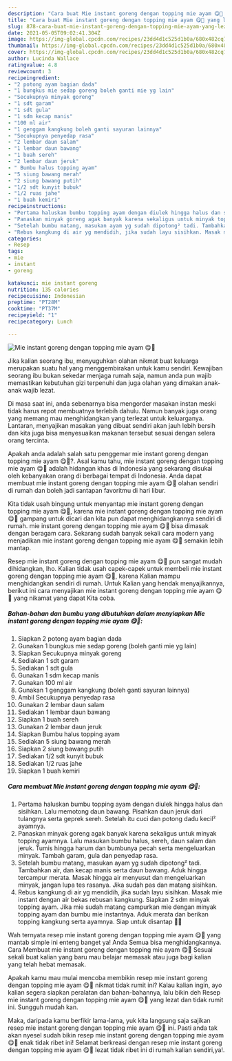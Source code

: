 ```yaml
---
description: "Cara buat Mie instant goreng dengan topping mie ayam 😋🍜 yang lezat Untuk Jualan"
title: "Cara buat Mie instant goreng dengan topping mie ayam 😋🍜 yang lezat Untuk Jualan"
slug: 878-cara-buat-mie-instant-goreng-dengan-topping-mie-ayam-yang-lezat-untuk-jualan
date: 2021-05-05T09:02:41.304Z
image: https://img-global.cpcdn.com/recipes/23dd4d1c525d1b0a/680x482cq70/mie-instant-goreng-dengan-topping-mie-ayam-😋🍜-foto-resep-utama.jpg
thumbnail: https://img-global.cpcdn.com/recipes/23dd4d1c525d1b0a/680x482cq70/mie-instant-goreng-dengan-topping-mie-ayam-😋🍜-foto-resep-utama.jpg
cover: https://img-global.cpcdn.com/recipes/23dd4d1c525d1b0a/680x482cq70/mie-instant-goreng-dengan-topping-mie-ayam-😋🍜-foto-resep-utama.jpg
author: Lucinda Wallace
ratingvalue: 4.8
reviewcount: 3
recipeingredient:
- "2 potong ayam bagian dada"
- "1 bungkus mie sedap goreng boleh ganti mie yg lain"
- "Secukupnya minyak goreng"
- "1 sdt garam"
- "1 sdt gula"
- "1 sdm kecap manis"
- "100 ml air"
- "1 genggam kangkung boleh ganti sayuran lainnya"
- "Secukupnya penyedap rasa"
- "2 lembar daun salam"
- "1 lembar daun bawang"
- "1 buah sereh"
- "2 lembar daun jeruk"
- " Bumbu halus topping ayam"
- "5 siung bawang merah"
- "2 siung bawang putih"
- "1/2 sdt kunyit bubuk"
- "1/2 ruas jahe"
- "1 buah kemiri"
recipeinstructions:
- "Pertama haluskan bumbu topping ayam dengan diulek hingga halus dan sisihkan. Lalu memotong daun bawang. Pisahkan daun jeruk dari tulangnya serta geprek sereh. Setelah itu cuci dan potong dadu kecil² ayamnya."
- "Panaskan minyak goreng agak banyak karena sekaligus untuk minyak topping ayamnya. Lalu masukan bumbu halus, sereh, daun salam dan jeruk. Tumis hingga harum dan bumbunya pecah serta mengeluarkan minyak. Tambah garam, gula dan penyedap rasa."
- "Setelah bumbu matang, masukan ayam yg sudah dipotong² tadi. Tambahkan air, dan kecap manis serta daun bawang. Aduk hingga tercampur merata. Masak hingga air menyusut dan mengeluarkan minyak, jangan lupa tes rasanya. Jika sudah pas dan matang sisihkan."
- "Rebus kangkung di air yg mendidih, jika sudah layu sisihkan. Masak mie instant dengan air bekas rebusan kangkung. Siapkan 2 sdm minyak topping ayam. Jika mie sudah matang campurkan mie dengan minyak topping ayam dan bumbu mie instantnya. Aduk merata dan berikan topping kangkung serta ayamnya. Siap untuk disantap 🍜😋"
categories:
- Resep
tags:
- mie
- instant
- goreng

katakunci: mie instant goreng 
nutrition: 135 calories
recipecuisine: Indonesian
preptime: "PT28M"
cooktime: "PT37M"
recipeyield: "1"
recipecategory: Lunch

---
```



![Mie instant goreng dengan topping mie ayam 😋🍜](https://img-global.cpcdn.com/recipes/23dd4d1c525d1b0a/680x482cq70/mie-instant-goreng-dengan-topping-mie-ayam-😋🍜-foto-resep-utama.jpg)

Jika kalian seorang ibu, menyuguhkan olahan nikmat buat keluarga merupakan suatu hal yang menggembirakan untuk kamu sendiri. Kewajiban seorang ibu bukan sekedar menjaga rumah saja, namun anda pun wajib memastikan kebutuhan gizi terpenuhi dan juga olahan yang dimakan anak-anak wajib lezat.

Di masa  saat ini, anda sebenarnya bisa mengorder masakan instan meski tidak harus repot membuatnya terlebih dahulu. Namun banyak juga orang yang memang mau menghidangkan yang terlezat untuk keluarganya. Lantaran, menyajikan masakan yang dibuat sendiri akan jauh lebih bersih dan kita juga bisa menyesuaikan makanan tersebut sesuai dengan selera orang tercinta. 



Apakah anda adalah salah satu penggemar mie instant goreng dengan topping mie ayam 😋🍜?. Asal kamu tahu, mie instant goreng dengan topping mie ayam 😋🍜 adalah hidangan khas di Indonesia yang sekarang disukai oleh kebanyakan orang di berbagai tempat di Indonesia. Anda dapat membuat mie instant goreng dengan topping mie ayam 😋🍜 olahan sendiri di rumah dan boleh jadi santapan favoritmu di hari libur.

Kita tidak usah bingung untuk menyantap mie instant goreng dengan topping mie ayam 😋🍜, karena mie instant goreng dengan topping mie ayam 😋🍜 gampang untuk dicari dan kita pun dapat menghidangkannya sendiri di rumah. mie instant goreng dengan topping mie ayam 😋🍜 bisa dimasak dengan beragam cara. Sekarang sudah banyak sekali cara modern yang menjadikan mie instant goreng dengan topping mie ayam 😋🍜 semakin lebih mantap.

Resep mie instant goreng dengan topping mie ayam 😋🍜 pun sangat mudah dihidangkan, lho. Kalian tidak usah capek-capek untuk membeli mie instant goreng dengan topping mie ayam 😋🍜, karena Kalian mampu menghidangkan sendiri di rumah. Untuk Kalian yang hendak menyajikannya, berikut ini cara menyajikan mie instant goreng dengan topping mie ayam 😋🍜 yang nikamat yang dapat Kita coba.

<!--inarticleads1-->

##### Bahan-bahan dan bumbu yang dibutuhkan dalam menyiapkan Mie instant goreng dengan topping mie ayam 😋🍜:

1. Siapkan 2 potong ayam bagian dada
1. Gunakan 1 bungkus mie sedap goreng (boleh ganti mie yg lain)
1. Siapkan Secukupnya minyak goreng
1. Sediakan 1 sdt garam
1. Sediakan 1 sdt gula
1. Gunakan 1 sdm kecap manis
1. Gunakan 100 ml air
1. Gunakan 1 genggam kangkung (boleh ganti sayuran lainnya)
1. Ambil Secukupnya penyedap rasa
1. Gunakan 2 lembar daun salam
1. Sediakan 1 lembar daun bawang
1. Siapkan 1 buah sereh
1. Gunakan 2 lembar daun jeruk
1. Siapkan  Bumbu halus topping ayam
1. Sediakan 5 siung bawang merah
1. Siapkan 2 siung bawang putih
1. Sediakan 1/2 sdt kunyit bubuk
1. Sediakan 1/2 ruas jahe
1. Siapkan 1 buah kemiri




<!--inarticleads2-->

##### Cara membuat Mie instant goreng dengan topping mie ayam 😋🍜:

1. Pertama haluskan bumbu topping ayam dengan diulek hingga halus dan sisihkan. Lalu memotong daun bawang. Pisahkan daun jeruk dari tulangnya serta geprek sereh. Setelah itu cuci dan potong dadu kecil² ayamnya.
1. Panaskan minyak goreng agak banyak karena sekaligus untuk minyak topping ayamnya. Lalu masukan bumbu halus, sereh, daun salam dan jeruk. Tumis hingga harum dan bumbunya pecah serta mengeluarkan minyak. Tambah garam, gula dan penyedap rasa.
1. Setelah bumbu matang, masukan ayam yg sudah dipotong² tadi. Tambahkan air, dan kecap manis serta daun bawang. Aduk hingga tercampur merata. Masak hingga air menyusut dan mengeluarkan minyak, jangan lupa tes rasanya. Jika sudah pas dan matang sisihkan.
1. Rebus kangkung di air yg mendidih, jika sudah layu sisihkan. Masak mie instant dengan air bekas rebusan kangkung. Siapkan 2 sdm minyak topping ayam. Jika mie sudah matang campurkan mie dengan minyak topping ayam dan bumbu mie instantnya. Aduk merata dan berikan topping kangkung serta ayamnya. Siap untuk disantap 🍜😋




Wah ternyata resep mie instant goreng dengan topping mie ayam 😋🍜 yang mantab simple ini enteng banget ya! Anda Semua bisa menghidangkannya. Cara Membuat mie instant goreng dengan topping mie ayam 😋🍜 Sesuai sekali buat kalian yang baru mau belajar memasak atau juga bagi kalian yang telah hebat memasak.

Apakah kamu mau mulai mencoba membikin resep mie instant goreng dengan topping mie ayam 😋🍜 nikmat tidak rumit ini? Kalau kalian ingin, ayo kalian segera siapkan peralatan dan bahan-bahannya, lalu bikin deh Resep mie instant goreng dengan topping mie ayam 😋🍜 yang lezat dan tidak rumit ini. Sungguh mudah kan. 

Maka, daripada kamu berfikir lama-lama, yuk kita langsung saja sajikan resep mie instant goreng dengan topping mie ayam 😋🍜 ini. Pasti anda tak akan nyesel sudah bikin resep mie instant goreng dengan topping mie ayam 😋🍜 enak tidak ribet ini! Selamat berkreasi dengan resep mie instant goreng dengan topping mie ayam 😋🍜 lezat tidak ribet ini di rumah kalian sendiri,ya!.

